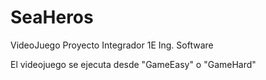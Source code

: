 # SeaHeros
VideoJuego
Proyecto Integrador 1E Ing. Software

El videojuego se ejecuta desde "GameEasy" o "GameHard"

